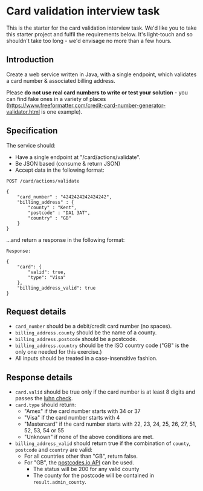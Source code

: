 # Card validation interview task

This is the starter for the card validation interview task. We'd like you to take this starter project and fulfil the requirements below. It's light-touch and so shouldn't take too long - we'd envisage no more than a few hours.

## Introduction

Create a web service written in Java, with a single endpoint, which validates a card number & associated billing address.

Please **do not use real card numbers to write or test your solution** - you can find fake ones in a variety of places (https://www.freeformatter.com/credit-card-number-generator-validator.html is one example).

## Specification

The service should:

 - Have a single endpoint at "/card/actions/validate".
 - Be JSON based (consume & return JSON)
 - Accept data in the following format:

```
POST /card/actions/validate

{
    "card_number" : "4242424242424242",
    "billing_address" : {
        "county" : "Kent",
        "postcode" : "DA1 3AT",
        "country" : "GB"
    }
}
```

...and return a response in the following format:

```
Response:

{
    "card": {
        "valid": true,
        "type": "Visa"
    },
    "billing_address_valid": true
}
```

## Request details

 - `card_number` should be a debit/credit card number (no spaces).
 - `billing_address.county` should be the name of a county.
 - `billing_address.postcode` should be a postcode.
 - `billing_address.country` should be the ISO country code ("GB" is the only one needed for this exercise.)
 - All inputs should be treated in a case-insensitive fashion.


## Response details

 - `card.valid` should be true only if the card number is at least 8 digits and passes the [luhn check](https://en.wikipedia.org/wiki/Luhn_algorithm).
 - `card.type` should return:
   - "Amex" if the card number starts with 34 or 37
   - "Visa" if the card number starts with 4
   - "Mastercard" if the card number starts with 22, 23, 24, 25, 26, 27, 51, 52, 53, 54 or 55
   - "Unknown" if none of the above conditions are met.
 - `billing_address_valid` should return true if the combination of `county`, `postcode` and `country` are valid:
   - For all countries other than "GB", return false.
   - For "GB", the [postcodes.io API](https://postcodes.io/) can be used.
     - The status will be 200 for any valid county
     - The county for the postcode will be contained in `result.admin_county`.
     
